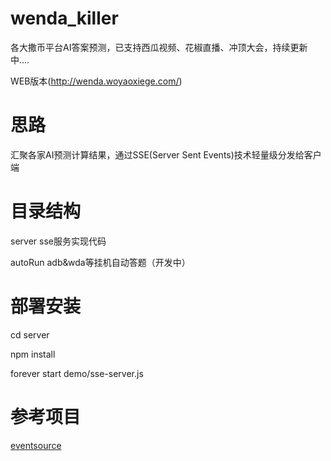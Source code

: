 # wenda_killer

各大撒币平台AI答案预测，已支持西瓜视频、花椒直播、冲顶大会，持续更新中....

WEB版本(http://wenda.woyaoxiege.com/)

# 思路

汇聚各家AI预测计算结果，通过SSE(Server Sent Events)技术轻量级分发给客户端

# 目录结构

server    sse服务实现代码

autoRun   adb&wda等挂机自动答题（开发中）

# 部署安装

cd server

npm install 

forever start demo/sse-server.js

# 参考项目
[eventsource](https://github.com/EventSource/eventsource)
